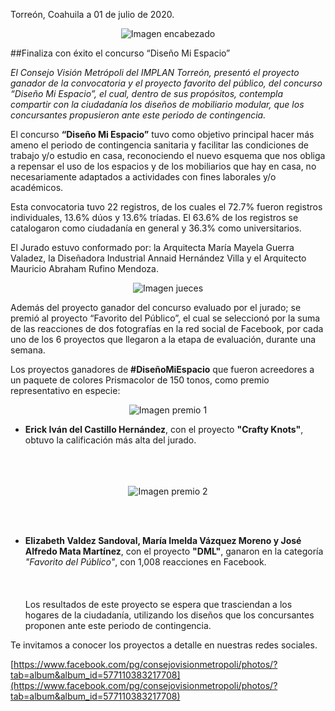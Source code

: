 
Torreón, Coahuila a 01 de julio de 2020.

<center><img class="img-responsive" src="2020-07-03-resultado-diseno-mi-espacio/ima01.jpg" alt="Imagen encabezado"></center>

##Finaliza con éxito el concurso “Diseño Mi Espacio”


*El Consejo Visión Metrópoli del IMPLAN Torreón, presentó el proyecto ganador de la convocatoria y el proyecto favorito del público, del concurso “Diseño Mi Espacio”, el cual, dentro de sus propósitos, contempla compartir con la ciudadanía los diseños de mobiliario modular, que los concursantes propusieron ante este periodo de contingencia.*

El concurso **“Diseño Mi Espacio”** tuvo como objetivo principal hacer más ameno el periodo de contingencia sanitaria y facilitar las condiciones de trabajo y/o estudio en casa, reconociendo el nuevo esquema que nos obliga a repensar el uso de los espacios y de los mobiliarios que hay en casa, no necesariamente adaptados a actividades con fines laborales y/o académicos.

Esta convocatoria tuvo 22 registros, de los cuales el 72.7% fueron registros individuales, 13.6% dúos y 13.6% tríadas. El 63.6% de los registros se catalogaron como ciudadanía en general y 36.3% como universitarios.

El Jurado estuvo conformado por: la Arquitecta María Mayela Guerra Valadez, la Diseñadora Industrial Annaid Hernández Villa y el Arquitecto Mauricio Abraham Rufino Mendoza.

<center><img class="img-responsive" src="2020-07-03-resultado-diseno-mi-espacio/ima02.jpg" alt="Imagen jueces"></center>



Además del proyecto ganador del concurso evaluado por el jurado; se premió al proyecto “Favorito del Público”, el cual se seleccionó por la suma de las reacciones de dos fotografías en la red social de Facebook, por cada uno de los 6 proyectos que llegaron a la etapa de evaluación, durante una semana.

Los proyectos ganadores de **#DiseñoMiEspacio** que fueron acreedores a un paquete de colores Prismacolor de 150 tonos, como premio representativo en especie:

<center><img class="img-responsive" src="2020-07-03-resultado-diseno-mi-espacio/ima03.jpg" alt="Imagen premio 1"></center>

* **Erick Iván del Castillo Hernández**, con el proyecto **"Crafty Knots"**, obtuvo la calificación más alta del jurado.
</br></br></br></br>

<center><img class="img-responsive" src="2020-07-03-resultado-diseno-mi-espacio/ima04.jpg" alt="Imagen premio 2"></center>

</br></br>
* **Elizabeth Valdez Sandoval, María Imelda Vázquez Moreno y José Alfredo Mata Martínez**, con el proyecto **"DML"**, ganaron en la categoría *"Favorito del Público"*, con 1,008 reacciones en Facebook.
</br></br></br></br>
Los resultados de este proyecto se espera que trasciendan a los hogares de la ciudadanía, utilizando los diseños que los concursantes proponen ante este periodo de contingencia.

Te invitamos a conocer los proyectos a detalle en nuestras redes sociales.

[https://www.facebook.com/pg/consejovisionmetropoli/photos/?tab=album&album_id=577110383217708](https://www.facebook.com/pg/consejovisionmetropoli/photos/?tab=album&album_id=577110383217708)
</br></br>

